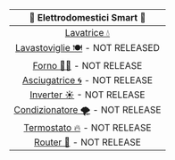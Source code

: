 
| 📡 Elettrodomestici Smart 📶|
| :---: |
| [Lavatrice 💧](lavatrice.md) |
| [Lavastoviglie 🍽](#lavastoviglie) - NOT RELEASED| 
| [Forno 👨‍🍳](#forno)  - NOT RELEASE | 
| [Asciugatrice 🌀](#asciugatrice)  - NOT RELEASE | 
| [Inverter ☀](#inverter)  - NOT RELEASE |
| [Condizionatore 🌪](#condizionatore)  - NOT RELEASE |
| [Termostato 🔥](#termostato)  - NOT RELEASE |
| [Router 📶](#router)  - NOT RELEASE |



